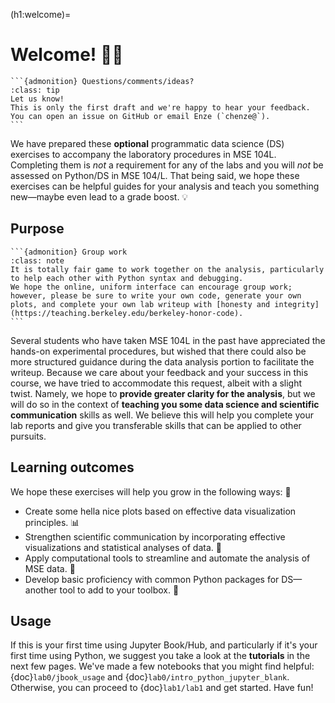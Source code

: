 (h1:welcome)=
# Welcome! 👋🏼


````{margin} 
```{admonition} Questions/comments/ideas?
:class: tip
Let us know!
This is only the first draft and we're happy to hear your feedback.
You can open an issue on GitHub or email Enze (`chenze@`).
```
````

We have prepared these **optional** programmatic data science (DS) exercises to accompany the laboratory procedures in MSE 104L.
Completing them is _not_ a requirement for any of the labs and you will _not_ be assessed on Python/DS in MSE 104/L.
That being said, we hope these exercises can be helpful guides for your analysis and teach you something new—maybe even lead to a grade boost. 💡


## Purpose

````{margin} 
```{admonition} Group work 
:class: note 
It is totally fair game to work together on the analysis, particularly to help each other with Python syntax and debugging.
We hope the online, uniform interface can encourage group work; 
however, please be sure to write your own code, generate your own plots, and complete your own lab writeup with [honesty and integrity](https://teaching.berkeley.edu/berkeley-honor-code).
```
````

Several students who have taken MSE 104L in the past have appreciated the hands-on experimental procedures, but wished that there could also be more structured guidance during the data analysis portion to facilitate the writeup. 
Because we care about your feedback and your success in this course, we have tried to accommodate this request, albeit with a slight twist. 
Namely, we hope to **provide greater clarity for the analysis**, but we will do so in the context of **teaching you some data science and scientific communication** skills as well.
We believe this will help you complete your lab reports and give you transferable skills that can be applied to other pursuits.


## Learning outcomes 

We hope these exercises will help you grow in the following ways: 🌱
- Create some hella nice plots based on effective data visualization principles. 📊
- Strengthen scientific communication by incorporating effective visualizations and statistical analyses of data. 🧮
- Apply computational tools to streamline and automate the analysis of MSE data. 🤖
- Develop basic proficiency with common Python packages for DS—another tool to add to your toolbox. 🧰


## Usage  

If this is your first time using Jupyter Book/Hub, and particularly if it's your first time using Python, we suggest you take a look at the **tutorials** in the next few pages. 
We've made a few notebooks that you might find helpful: {doc}`lab0/jbook_usage` and {doc}`lab0/intro_python_jupyter_blank`.
Otherwise, you can proceed to {doc}`lab1/lab1` and get started.
Have fun!